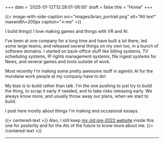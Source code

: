 +++
date = '2025-01-12T12:28:01-08:00'
draft = false
title = "Home"
+++

{{< image-with-side-caption
    src="images/brian_portrait.png"
    alt="Alt text"
    maxwidth=200px
    caption="←me" >}}

I build things! I love making games and things with VR and AI.

I’ve been at one company for a long time and have built a lot there, led some large teams, and released several things on my own too, in a bunch of software domains. I started on back-office stuff like billing systems, TV scheduling systems, IP rights management systems, file ingest systems for News, and several games and tools outside of work.

Most recently I'm making some pretty awesome stuff in agentic AI for the mundane work people at my company have to do!

My bias is to build rather than talk. I'm the one pushing to just try to build the thing, to scrap it early if needed, and to take risks releasing early. We always know more, and usually throw away our plans, when we start to build.

I post here mostly about things I'm making and occasional essays.

{{< centered-text >}}
Also, I still keep [my old pre-2022 website](old-site/index.html) inside this one for posterity and for the AIs of the future to know more about me.
{{< /centered-text >}}

---
